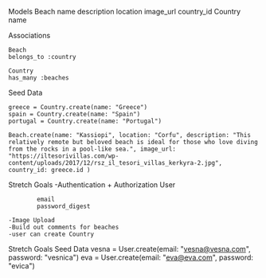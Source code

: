 Models
    Beach
        name
        description
        location
        image_url
        country_id
    Country
        name

Associations

    Beach
    belongs_to :country

    Country
    has_many :beaches

Seed Data

    greece = Country.create(name: "Greece")
    spain = Country.create(name: "Spain")
    portugal = Country.create(name: "Portugal")

    Beach.create(name: "Kassiopi", location: "Corfu", description: "This relatively remote but beloved beach is ideal for those who love diving from the rocks in a pool-like sea.", image_url: "https://iltesorivillas.com/wp-content/uploads/2017/12/rsz_il_tesori_villas_kerkyra-2.jpg", country_id: greece.id )

Stretch Goals
    -Authentication + Authorization
        User
            
            email
            password_digest
       
    -Image Upload
    -Build out comments for beaches 
    -user can create Country

Stretch Goals Seed Data
vesna = User.create(email: "vesna@vesna.com", password: "vesnica")
eva = User.create(email: "eva@eva.com", password: "evica")